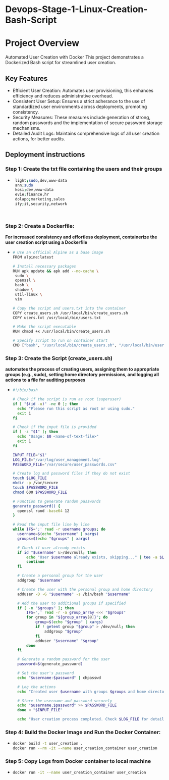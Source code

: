 # Devops-Stage-1-Linux-Creation-Bash-Script

# Project Overview
Automated User Creation with Docker
This project demonstrates a Dockerized Bash script for streamlined user creation.

## Key Features

- Efficient User Creation: Automates user provisioning, this enhances efficiency and reduces administrative overhead.
- Consistent User Setup: Ensures a strict adherance to the use of standardized user environments across deployments, promoting consistency.
- Security Measures: These measures include generation of strong, random passwords and the implementation of secure password storage mechanisms.
- Detailed Audit Logs: Maintains comprehensive logs of all user creation actions, for better audits.

## Deployment instructions

### Step 1: Create the txt file containing the users and their groups
- ```bash
   light;sudo,dev,www-data
   ann;sudo
   kosi;dev,www-data
   evie;finance,hr
   dolapo;marketing,sales
   ify;it,security,network

   
### Step 2: Create a Dockerfile:
**For increased consistency and effortless deployment, containerize the user creation script using a Dockerfile**
 - ```bash
   # Use an official Alpine as a base image
   FROM alpine:latest

   # Install necessary packages
   RUN apk update && apk add --no-cache \
    sudo \
    openssl \
    bash \
    shadow \
    util-linux \
    vim

   # Copy the script and users.txt into the container
   COPY create_users.sh /usr/local/bin/create_users.sh
   COPY users.txt /usr/local/bin/users.txt

   # Make the script executable
   RUN chmod +x /usr/local/bin/create_users.sh

   # Specify script to run on container start
   CMD ["bash", "/usr/local/bin/create_users.sh", "/usr/local/bin/users.txt"]


### Step 3: Create the Script (create_users.sh)
**automates the process of creating users, assigning them to appropriate groups (e.g., sudo), setting home directory permissions, and logging all actions to a file for auditing purposes**
- ```bash
  #!/bin/bash

  # Check if the script is run as root (superuser)
  if [ "$(id -u)" -ne 0 ]; then
    echo "Please run this script as root or using sudo."
    exit 1
  fi

  # Check if the input file is provided
  if [ -z "$1" ]; then
    echo "Usage: $0 <name-of-text-file>"
    exit 1
  fi

  INPUT_FILE="$1"
  LOG_FILE="/var/log/user_management.log"
  PASSWORD_FILE="/var/secure/user_passwords.csv"

  # Create log and password files if they do not exist
  touch $LOG_FILE
  mkdir -p /var/secure
  touch $PASSWORD_FILE
  chmod 600 $PASSWORD_FILE

  # Function to generate random passwords
  generate_password() {
    openssl rand -base64 12
  }

  # Read the input file line by line
  while IFS=';' read -r username groups; do
    username=$(echo "$username" | xargs)
    groups=$(echo "$groups" | xargs)

    # Check if user already exists
    if id "$username" &>/dev/null; then
        echo "User $username already exists, skipping..." | tee -a $LOG_FILE
        continue
    fi

    # Create a personal group for the user
    addgroup "$username"

    # Create the user with the personal group and home directory
    adduser -D -G "$username" -s /bin/bash "$username"

    # Add the user to additional groups if specified
    if [ -n "$groups" ]; then
        IFS=',' read -r -a group_array <<< "$groups"
        for group in "${group_array[@]}"; do
            group=$(echo "$group" | xargs)
            if ! getent group "$group" > /dev/null; then
                addgroup "$group"
            fi
            adduser "$username" "$group"
        done
    fi

    # Generate a random password for the user
    password=$(generate_password)

    # Set the user's password
    echo "$username:$password" | chpasswd

    # Log the actions
    echo "Created user $username with groups $groups and home directory" | tee -a $LOG_FILE

    # Store the username and password securely
    echo "$username,$password" >> $PASSWORD_FILE
    done < "$INPUT_FILE"

    echo "User creation process completed. Check $LOG_FILE for details."
  

### Step 4: Build the Docker Image and Run the Docker Container:
 - ```bash
   docker build -t user_creation .
   docker run --rm -it --name user_creation_container user_creation

### Step 5: Copy Logs from Docker container to local machine
   
 - ```bash
   docker run -it --name user_creation_container user_creation

